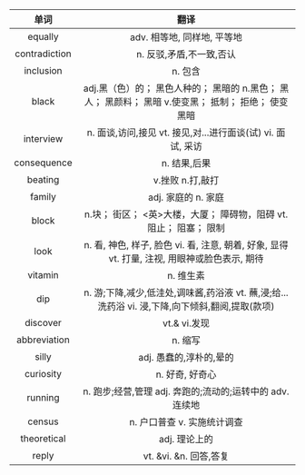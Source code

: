 |单词|翻译  |
|:--:|:--:| 
equally	|adv. 相等地, 同样地, 平等地
contradiction	|n. 反驳,矛盾,不一致,否认
inclusion	|n. 包含
black	|adj.黑（色）的； 黑色人种的； 黑暗的 n.黑色； 黑人； 黑颜料； 黑暗 v.使变黑； 抵制； 拒绝； 使变黑暗
interview	|n. 面谈,访问,接见 vt. 接见,对...进行面谈(试) vi. 面试, 采访
consequence	|n. 结果,后果
beating	|v.挫败 n.打,敲打
family	|adj. 家庭的 n. 家庭
block	|n.块； 街区； <英>大楼，大厦； 障碍物，阻碍 vt.阻止； 阻塞； 限制
look	|n. 看, 神色, 样子, 脸色 vi. 看, 注意, 朝着, 好象, 显得 vt. 打量, 注视, 用眼神或脸色表示, 期待
vitamin	|n. 维生素
dip	|n. 游;下降,减少,低洼处,调味酱,药浴液 vt. 蘸,浸;给...洗药浴 vi. 浸,下降,向下倾斜,翻阅,提取(款项)
discover	|vt.& vi.发现
abbreviation	|n. 缩写
silly	|adj. 愚蠢的,淳朴的,晕的
curiosity	|n. 好奇, 好奇心
running	|n. 跑步;经营,管理 adj. 奔跑的;流动的;运转中的 adv. 连续地
census	|n. 户口普查 v. 实施统计调查
theoretical	|adj. 理论上的
reply	|vt. &vi. &n. 回答,答复